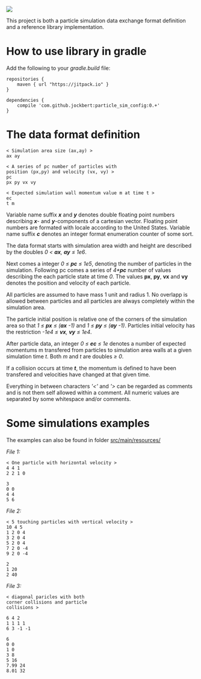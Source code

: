 
[![](https://jitpack.io/v/jockbert/particle_sim_config.svg)](https://jitpack.io/#jockbert/particle_sim_config)

This project is both a particle simulation data exchange format definition and a reference library implementation.

# How to use library in gradle

Add the following to your _gradle.build_ file:

```
repositories {
    maven { url "https://jitpack.io" }
}

dependencies {
	compile 'com.github.jockbert:particle_sim_config:0.+'
}
```


# The data format definition

```
< Simulation area size (ax,ay) >
ax ay

< A series of pc number of particles with 
position (px,py) and velocity (vx, vy) >
pc
px py vx vy

< Expected simulation wall momentum value m at time t >
ec
t m 
```

Variable name suffix ___x___ and ___y___ denotes double floating point numbers describing ___x___- and ___y___-components of a cartesian vector. Floating point numbers are formated with locale according to the United States. Variable name suffix ___c___ denotes an integer format enumeration counter of some sort.

The data format starts with simulation area width and height are described by the doubles _0 &lt; __ax__, __ay__ &leq; 1e6_. 

Next comes a integer _0 &leq; __pc__ &leq; 1e5_, denoting the number of particles in the simulation. Following pc comes a series of _4*__pc___ number of values describing the each particle state at time _0_. The values __px__, __py__, __vx__ and __vy__ denotes the position and velocity of each particle. 

All particles are assumed to have mass 1 unit and radius 1. No overlapp is allowed between particles and all particles are always completely within the simulation area. 

The particle initial position is relative one of the corners of the simulation area so that _1 &leq; __px__ &leq; (__ax__ -1)_ and _1 &leq; __py__ &leq; (__ay__ -1)_. Particles initial velocity has the restriction _-1e4 &leq; __vx__, __vy__ &leq; 1e4_.

After particle data, an integer _0 &leq; __ec__ &leq; 1e_ denotes a number of expected momentums m transfered from particles to simulation area walls at a given simulation time _t_. Both _m_ and _t_ are doubles _&geq; 0_. 

If a collision occurs at time ___t___, the momentum is defined to have been transfered and velocities have changed at that given time. 

Everything in between characters _'<'_ and _'>_ can be regarded as comments and is not them self allowed within a comment. All numeric values are separated by some whitespace and/or comments.

# Some simulations examples
The examples can also be found in folder [src/main/resources/](src/main/resources/)

_File 1:_
```
< One particle with horizontal velocity > 
4 4 1
2 2 1 0

3
0 0
4 4
5 6
```

_File 2:_
```
< 5 touching particles with vertical velocity >
10 4 5
1 2 0 4
3 2 0 4
5 2 0 4
7 2 0 -4
9 2 0 -4

2
1 20
2 40
```

_File 3:_
```
< diagonal paricles with both 
corner collisions and particle 
collisions >

6 4 2
1 1 1 1
6 3 -1 -1

6
0 0
1 0
3 8
5 16
7.99 24
8.01 32
```


